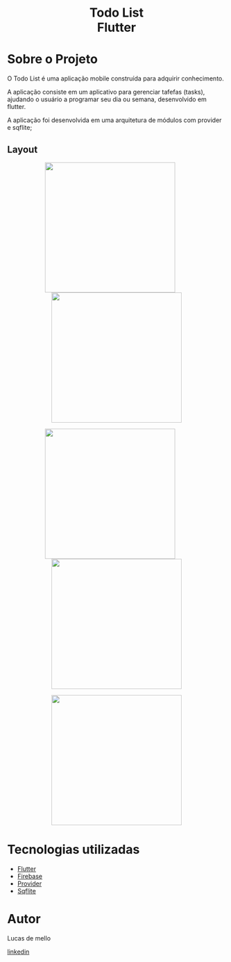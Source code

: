 <h1 align="center">
 Todo List <br>
 Flutter
</h1>

# Sobre o Projeto

O Todo List é uma aplicação mobile construída para adquirir conhecimento.

A aplicação consiste em um aplicativo para gerenciar tafefas (tasks), ajudando o usuário a programar seu dia ou semana, desenvolvido em flutter.

A aplicação foi desenvolvida em uma arquitetura de módulos com provider e sqflite;

## Layout

<p align="center" style="margin-top=20px">

<p align="center" >
 <img style="margin-right: 30px;" src="https://user-images.githubusercontent.com/69207514/232356346-3fbe013f-86b0-4c03-afb8-a244e2975c8d.png" width="300px"/>
 <img src="https://user-images.githubusercontent.com/69207514/232356354-4570c7b9-4b71-46a8-9421-f233a2592fd9.png" width="300px"/>
 
</p>

<p align="center" >
 <img style="margin-right: 30px;" src="https://user-images.githubusercontent.com/69207514/232356337-f6b207a0-2b80-42a2-a052-49a1302e47ca.png" width="300px"/>
 <img src="https://user-images.githubusercontent.com/69207514/232356341-4148c4fd-15c4-4807-8a5f-57a1da5884b2.png" width="300px"/>
</p>


<p align="center" >
 <img src="https://user-images.githubusercontent.com/69207514/232356351-7277044c-106e-4f89-a862-a3bf913df853.png" width="300px"/>
</p>





# Tecnologias utilizadas
  * [Flutter](https://flutter.dev/)
  * [Firebase](https://firebase.flutter.dev/)
  * [Provider](https://pub.dev/packages/provider)
  * [Sqflite](https://pub.dev/packages/sqflite)



# Autor
Lucas de mello

[linkedin](https://www.linkedin.com/in/lucas-mello-357ba7197/)
